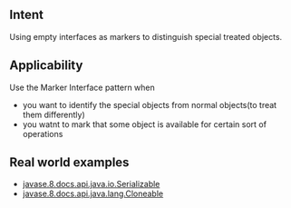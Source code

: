 ## Intent
<p>Using empty interfaces as markers to distinguish special treated objects.</p>

## Applicability
<p>Use the Marker Interface pattern when </p>

* you want to identify the special objects from normal objects(to treat them differently)
* you watnt to mark that some object is available for certain sort of operations

## Real world examples
* [javase.8.docs.api.java.io.Serializable](https://docs.oracle.com/javase/8/docs/api/java/io/Serializable.html)
* [javase.8.docs.api.java.lang.Cloneable](https://docs.oracle.com/javase/8/docs/api/java/lang/Cloneable.html)